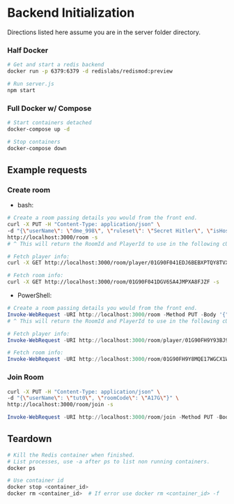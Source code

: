 # Backend Initialization

Directions listed here assume you are in the server folder directory.

### Half Docker

```bash
# Get and start a redis backend
docker run -p 6379:6379 -d redislabs/redismod:preview

# Run server.js
npm start
```

### Full Docker w/ Compose

```bash
# Start containers detached
docker-compose up -d

# Stop containers
docker-compose down
```

## Example requests

### Create room

- bash:

```bash
# Create a room passing details you would from the front end.
curl -X PUT -H "Content-Type: application/json" \
-d "{\"userName\": \"dme_998\", \"ruleset\": \"Secret Hitler\", \"isHost\": true}" \
http://localhost:3000/room -s
# ^ This will return the RoomId and PlayerId to use in the following cURLs.

# Fetch player info:
curl -X GET http://localhost:3000/room/player/01G90F041EDJ6BEBXPTQY8TVX4 -s

# Fetch room info:
curl -X GET http://localhost:3000/room/01G90F041DGV6SA4JMPXA8FJZF -s
```

- PowerShell:

```powershell
# Create a room passing details you would from the front end.
Invoke-WebRequest -URI http://localhost:3000/room -Method PUT -Body '{"userName": "dme_998", "ruleset": "Secret Hitler", "isHost": true}' -ContentType "application/json"
# ^ This will return the RoomId and PlayerId to use in the following cURLs.

# Fetch player info:
Invoke-WebRequest -URI http://localhost:3000/room/player/01G90FH9Y93BJ95K84XB2KWN27 -Method GET

# Fetch room info:
Invoke-WebRequest -URI http://localhost:3000/room/01G90FH9Y8MQE17WGCX1WGKDYW -Method GET
```

### Join Room

```bash
curl -X PUT -H "Content-Type: application/json" \
-d "{\"userName\": \"tut0\", \"roomCode\": \"A17G\"}" \
http://localhost:3000/room/join -s
```

```powershell
Invoke-WebRequest -URI http://localhost:3000/room/join -Method PUT -Body '{"userName": "tut0", "roomCode": "A17G"}' -ContentType "application/json"
```

## Teardown

```bash
# Kill the Redis container when finished.
# List processes, use -a after ps to list non running containers.
docker ps

# Use container id
docker stop <container_id>
docker rm <container_id>  # If error use docker rm <container_id> -f
```
